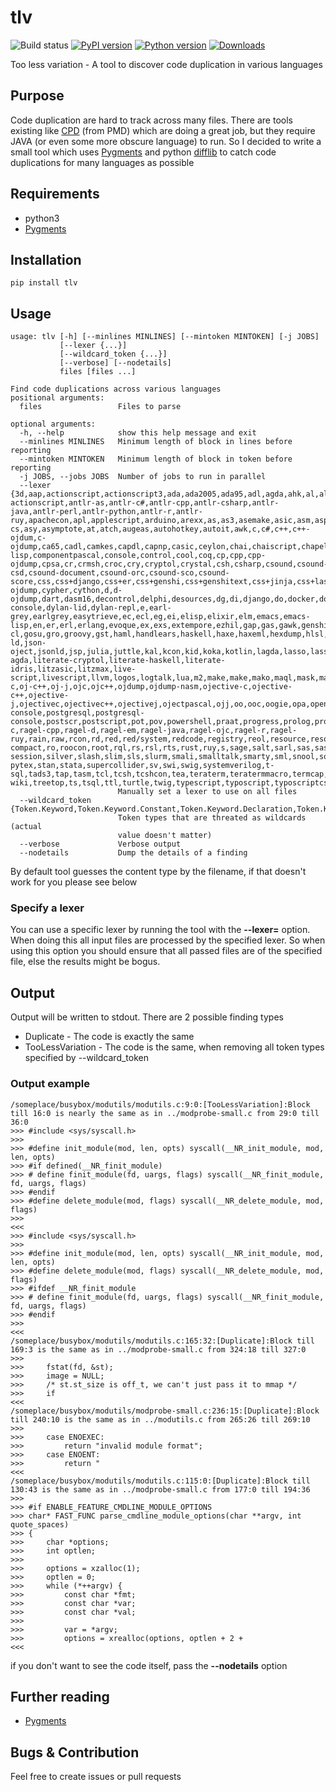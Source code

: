 # tlv

![Build status](https://github.com/priv-kweihmann/tlv/workflows/Build/badge.svg)
[![PyPI version](https://badge.fury.io/py/tlv.svg)](https://badge.fury.io/py/tlv)
[![Python version](https://img.shields.io/pypi/pyversions/tlv)](https://img.shields.io/pypi/pyversions/tlv)
[![Downloads](https://img.shields.io/pypi/dm/tlv)](https://img.shields.io/pypi/dm/tlv)

Too less variation - A tool to discover code duplication in various languages

## Purpose

Code duplication are hard to track across many files.
There are tools existing like [CPD](https://pmd.github.io/latest/pmd_userdocs_cpd.html) (from PMD) which are doing a great job, but 
they require JAVA (or even some more obscure language) to run.
So I decided to write a small tool which uses [Pygments](http://pygments.org/) and python [difflib](https://docs.python.org/3/library/difflib.html) to 
catch code duplications for many languages as possible

## Requirements

* python3
* [Pygments](http://pygments.org/)

## Installation

```shell
pip install tlv
```

## Usage

```shell
usage: tlv [-h] [--minlines MINLINES] [--mintoken MINTOKEN] [-j JOBS]
           [--lexer {...}]
           [--wildcard_token {...}]
           [--verbose] [--nodetails]
           files [files ...]

Find code duplications across various languages
positional arguments:
  files                 Files to parse

optional arguments:
  -h, --help            show this help message and exit
  --minlines MINLINES   Minimum length of block in lines before reporting
  --mintoken MINTOKEN   Minimum length of block in token before reporting
  -j JOBS, --jobs JOBS  Number of jobs to run in parallel
  --lexer {3d,aap,actionscript,actionscript3,ada,ada2005,ada95,adl,agda,ahk,al,alloy,amienttalk,amienttalk/2,ampl,an,antlr,antlr-actionscript,antlr-as,antlr-c#,antlr-cpp,antlr-csharp,antlr-java,antlr-perl,antlr-python,antlr-r,antlr-ruy,apachecon,apl,applescript,arduino,arexx,as,as3,asemake,asic,asm,aspectj,aspx-cs,asy,asymptote,at,atch,augeas,autohotkey,autoit,awk,c,c#,c++,c++-ojdum,c-ojdump,ca65,cadl,camkes,capdl,capnp,casic,ceylon,chai,chaiscript,chapel,charmci,cheetah,chpl,cirru,cl,clay,clean,clj,cljs,clojure,clojurescript,cmake,cmas,co,code,common-lisp,componentpascal,console,control,cool,coq,cp,cpp,cpp-ojdump,cpsa,cr,crmsh,croc,cry,cryptol,crystal,csh,csharp,csound,csound-csd,csound-document,csound-orc,csound-sco,csound-score,css,css+django,css+er,css+genshi,css+genshitext,css+jinja,css+lasso,css+mako,css+mozpreproc,css+php,css+ruy,css+smarty,cu,cucumer,cuda,cxx-ojdump,cypher,cython,d,d-ojdump,dart,dasm16,decontrol,delphi,desources,dg,di,django,do,docker,dosatch,doscon,dpatch,dtd,duy,dylan,dylan-console,dylan-lid,dylan-repl,e,earl-grey,earlgrey,easytrieve,ec,ecl,eg,ei,elisp,elixir,elm,emacs,emacs-lisp,en,er,erl,erlang,evoque,ex,exs,extempore,ezhil,gap,gas,gawk,genshi,genshitext,gherkin,glsl,gnuplot,go,golo,gooddata-cl,gosu,gro,groovy,gst,haml,handlears,haskell,haxe,haxeml,hexdump,hlsl,hs,hsa,hsail,hspec,html,html+cheetah,html+django,html+er,html+evoque,html+genshi,html+handlears,html+jinja,html+kid,html+lasso,html+mako,html+myghty,html+ng2,html+php,html+ruy,html+smarty,html+spit,html+twig,htmldjango,http,hx,hxml,hxsl,hylang,i,i6t,idl,idl4,idr,idris,iex,igor,igorpro,ik,in,ini,io,ioke,ir,irc,isaelle,itex,j,jade,jags,jasmin,jasminxt,java,javascript,javascript+cheetah,javascript+django,javascript+er,javascript+genshi,javascript+genshitext,javascript+jinja,javascript+lasso,javascript+mako,javascript+myghty,javascript+php,javascript+ruy,javascript+smarty,jcl,jinja,jl,jlcon,jproperties,js,js+cheetah,js+django,js+er,js+genshi,js+genshitext,js+jinja,js+lasso,js+mako,js+myghty,js+php,js+ruy,js+smarty,js+spit,jsg,json,json-ld,json-oject,jsonld,jsp,julia,juttle,kal,kcon,kid,koka,kotlin,lagda,lasso,lassoscript,lcry,lcryptol,lean,less,lhaskell,lhs,lid,lidr,lidris,lighttpd,lighty,limo,liquid,lisp,literate-agda,literate-cryptol,literate-haskell,literate-idris,litzasic,litzmax,live-script,livescript,llvm,logos,logtalk,lua,m2,make,make,mako,maql,mask,mason,mathematica,matla,matlasession,mawk,max,md,minid,mma,modelica,modula2,moin,monkey,monte,moo,moocode,moon,moonscript,mq4,mq5,mql,mql4,mql5,msc,mscgen,mupad,mxml,myghty,mysql,n,nasm,nawk,ncl,nesc,newlisp,newspeak,ng2,nginx,nim,nimrod,nit,nix,nixos,nn,nsh,nsi,nsis,numpy,nusmv,oa,ocaml,octave,odin,oj-c,oj-c++,oj-j,ojc,ojc++,ojdump,ojdump-nasm,ojective-c,ojective-c++,ojective-j,ojectivec,ojectivec++,ojectivej,ojectpascal,ojj,oo,ooc,oogie,opa,openedge,openugs,pacmancon,pan,parasail,pas,pascal,pawn,pcmk,perl,perl6,php,php3,php4,php5,pig,pike,pkgcon,pl,pl6,plpgsql,plus,po,posh,postgres,postgres-console,postgresql,postgresql-console,postscr,postscript,pot,pov,powershell,praat,progress,prolog,properties,protou,ps1,ps1con,psm1,psql,pug,puppet,py,py3,py3t,pycon,pypy,pypylog,pyrex,pyt,python,python3,pyx,qasic,qml,qs,qvt,qvto,r,racket,ragel,ragel-c,ragel-cpp,ragel-d,ragel-em,ragel-java,ragel-ojc,ragel-r,ragel-ruy,rain,raw,rcon,rd,red,red/system,redcode,registry,reol,resource,resourceundle,rexx,rhtml,rkt,rnc,rng-compact,ro,roocon,root,rql,rs,rsl,rts,rust,ruy,s,sage,salt,sarl,sas,sass,satch,sc,scala,scaml,scheme,scila,scm,scss,shell-session,silver,slash,slim,sls,slurm,smali,smalltalk,smarty,sml,snool,sources.list,sourceslist,sp,sparql,spec,spit,splus,sql,sqlite3,squeak,squidcon,st,st-pytex,stan,stata,supercollider,sv,swi,swig,systemverilog,t-sql,tads3,tap,tasm,tcl,tcsh,tcshcon,tea,teraterm,teratermmacro,termcap,termin,terra,thri,todotxt,toml,tra,trac-wiki,treetop,ts,tsql,ttl,turtle,twig,typescript,typoscript,typoscriptcssdata,typoscripthtmldata,ucode,ugs,unicon,uriscript,v.net,vala,vapi,vcl,vclsnippet,vclsnippets,vctreestatus,velocity,vgl,vhdl,vim,vnet,vscript,wdi,whiley,winatch,winugs,x10,xml,xml+cheetah,xml+django,xml+er,xml+evoque,xml+genshi,xml+jinja,xml+kid,xml+lasso,xml+mako,xml+myghty,xml+php,xml+ruy,xml+smarty,xml+spit,xorg,xq,xql,xqm,xquery,xqy,xten,xtend,yaml,yaml+jinja}
                        Manually set a lexer to use on all files
  --wildcard_token {Token.Keyword,Token.Keyword.Constant,Token.Keyword.Declaration,Token.Keyword.Namespace,Token.Keyword.Pseudo,Token.Keyword.Reserved,Token.Keyword.Type,Token.Name,Token.Name.Attribute,Token.Name.Builtin,Token.Name.Builtin.Pseudo,Token.Name.Class,Token.Name.Constant,Token.Name.Decorator,Token.Name.Entity,Token.Name.Exception,Token.Name.Function,Token.Name.Function.Magic,Token.Name.Label,Token.Name.Namespace,Token.Name.Other,Token.Name.Tag,Token.Name.Variable,Token.Name.Variable.Class,Token.Name.Variable.Global,Token.Name.Variable.Instance,Token.Name.Variable.Magic,Token.Literal,Token.Literal.Date,Token.Literal.String,Token.Literal.String.Affix,Token.Literal.String.Backtick,Token.Literal.String.Char,Token.Literal.String.Delimiter,Token.Literal.String.Doc,Token.Literal.String.Double,Token.Literal.String.Escape,Token.Literal.String.Heredoc,Token.Literal.String.Interpol,Token.Literal.String.Other,Token.Literal.String.Regex,Token.Literal.String.Single,Token.Literal.String.Symbol,Token.Literal.Number,Token.Literal.Number.Bin,Token.Literal.Number.Float,Token.Literal.Number.Hex,Token.Literal.Number.Integer,Token.Literal.Number.Integer.Long,Token.Literal.Number.Oct,Token.Operator,Token.Operator.Word,Token.Punctuation,Token.Comment,Token.Comment.Hashbang,Token.Comment.Multiline,Token.Comment.Preproc,Token.Comment.Single,Token.Comment.Special,Token.Generic,Token.Generic.Deleted,Token.Generic.Emph,Token.Generic.Error,Token.Generic.Heading,Token.Generic.Inserted,Token.Generic.Output,Token.Generic.Prompt,Token.Generic.Strong,Token.Generic.Subheading,Token.Generic.Traceback,Token.Text.Whitespace}
                        Token types that are threated as wildcards (actual
                        value doesn't matter)
  --verbose             Verbose output
  --nodetails           Dump the details of a finding
```

By default tool guesses the content type by the filename, if that doesn't work for you please see below

### Specify a lexer

You can use a specific lexer by running the tool with the **--lexer=** option.
When doing this all input files are processed by the specified lexer.
So when using this option you should ensure that all passed files are of the specified file, else the results might 
be bogus.

## Output

Output will be written to stdout.
There are 2 possible finding types

* Duplicate - The code is exactly the same
* TooLessVariation - The code is the same, when removing all token types specified by --wildcard_token

### Output example

```shell
/someplace/busybox/modutils/modutils.c:9:0:[TooLessVariation]:Block till 16:0 is nearly the same as in ../modprobe-small.c from 29:0 till 36:0
>>> #include <sys/syscall.h>
>>> 
>>> #define init_module(mod, len, opts) syscall(__NR_init_module, mod, len, opts)
>>> #if defined(__NR_finit_module)
>>> # define finit_module(fd, uargs, flags) syscall(__NR_finit_module, fd, uargs, flags)
>>> #endif
>>> #define delete_module(mod, flags) syscall(__NR_delete_module, mod, flags)
>>> 
<<<
>>> #include <sys/syscall.h>
>>> 
>>> #define init_module(mod, len, opts) syscall(__NR_init_module, mod, len, opts)
>>> #define delete_module(mod, flags) syscall(__NR_delete_module, mod, flags)
>>> #ifdef __NR_finit_module
>>> # define finit_module(fd, uargs, flags) syscall(__NR_finit_module, fd, uargs, flags)
>>> #endif
>>> 
<<<
/someplace/busybox/modutils/modutils.c:165:32:[Duplicate]:Block till 169:3 is the same as in ../modprobe-small.c from 324:18 till 327:0
>>> 
>>> 	fstat(fd, &st);
>>> 	image = NULL;
>>> 	/* st.st_size is off_t, we can't just pass it to mmap */
>>> 	if
<<<
/someplace/busybox/modutils/modprobe-small.c:236:15:[Duplicate]:Block till 240:10 is the same as in ../modutils.c from 265:26 till 269:10
>>> 
>>> 	case ENOEXEC:
>>> 		return "invalid module format";
>>> 	case ENOENT:
>>> 		return "
<<<
/someplace/busybox/modutils/modutils.c:115:0:[Duplicate]:Block till 130:43 is the same as in ../modprobe-small.c from 177:0 till 194:36
>>> 
>>> #if ENABLE_FEATURE_CMDLINE_MODULE_OPTIONS
>>> char* FAST_FUNC parse_cmdline_module_options(char **argv, int quote_spaces)
>>> {
>>> 	char *options;
>>> 	int optlen;
>>> 
>>> 	options = xzalloc(1);
>>> 	optlen = 0;
>>> 	while (*++argv) {
>>> 		const char *fmt;
>>> 		const char *var;
>>> 		const char *val;
>>> 
>>> 		var = *argv;
>>> 		options = xrealloc(options, optlen + 2 + 
<<<
```

if you don't want to see the code itself, pass the **--nodetails** option

## Further reading

* [Pygments](http://pygments.org/)

## Bugs & Contribution

Feel free to create issues or pull requests